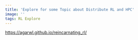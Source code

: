 ```yaml
---
title: 'Explore for some Topic about Distribute RL and HPC'
image: ''
tags: RL Explore
---
```


<!--more-->


https://agarwl.github.io/reincarnating_rl/




